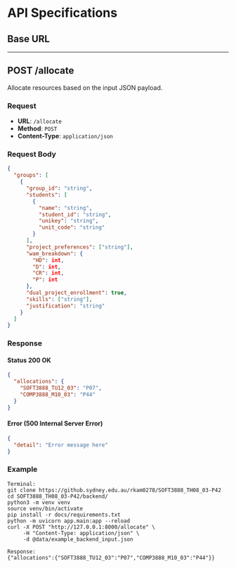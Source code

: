 # API Specifications

## Base URL


---

## POST /allocate

Allocate resources based on the input JSON payload.

### Request

- **URL**: `/allocate`
- **Method**: `POST`
- **Content-Type**: `application/json`

### Request Body

```json
{
  "groups": [
    {
      "group_id": "string",
      "students": [
        {
          "name": "string",
          "student_id": "string",
          "unikey": "string",
          "unit_code": "string"
        }
      ],
      "project_preferences": ["string"],
      "wam_breakdown": {
        "HD": int,
        "D": int,
        "CR": int,
        "P": int
      },
      "dual_project_enrollment": true,
      "skills": ["string"],
      "justification": "string"
    }
  ]
}
```
### Response
#### Status 200 OK
```json
{
  "allocations": {
    "SOFT3888_TU12_03": "P07",
    "COMP3888_M10_03": "P44"
  }
}
```
#### Error (500 Internal Server Error)
```json
{
  "detail": "Error message here"
}
```

### Example

```
Terminal:
git clone https://github.sydney.edu.au/rkam0278/SOFT3888_TH08_03-P42
cd SOFT3888_TH08_03-P42/backend/
python3 -m venv venv
source venv/bin/activate
pip install -r docs/requirements.txt
python -m uvicorn app.main:app --reload
curl -X POST "http://127.0.0.1:8000/allocate" \
     -H "Content-Type: application/json" \
     -d @data/example_backend_input.json
     
Response:
{"allocations":{"SOFT3888_TU12_03":"P07","COMP3888_M10_03":"P44"}}
```
